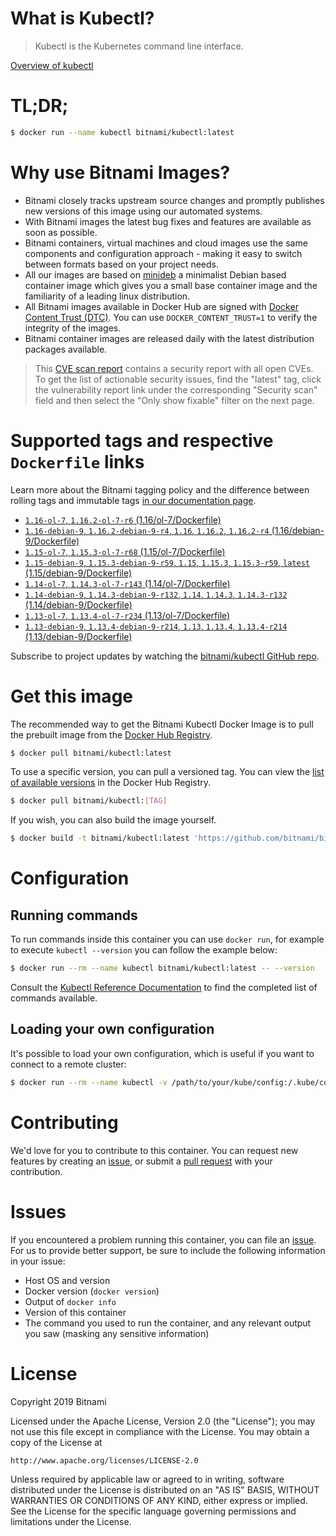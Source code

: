 
# What is Kubectl?

> Kubectl is the Kubernetes command line interface.

[Overview of kubectl](https://kubernetes.io/docs/reference/kubectl/overview/)

# TL;DR;

```bash
$ docker run --name kubectl bitnami/kubectl:latest
```

# Why use Bitnami Images?

* Bitnami closely tracks upstream source changes and promptly publishes new versions of this image using our automated systems.
* With Bitnami images the latest bug fixes and features are available as soon as possible.
* Bitnami containers, virtual machines and cloud images use the same components and configuration approach - making it easy to switch between formats based on your project needs.
* All our images are based on [minideb](https://github.com/bitnami/minideb) a minimalist Debian based container image which gives you a small base container image and the familiarity of a leading linux distribution.
* All Bitnami images available in Docker Hub are signed with [Docker Content Trust (DTC)](https://docs.docker.com/engine/security/trust/content_trust/). You can use `DOCKER_CONTENT_TRUST=1` to verify the integrity of the images.
* Bitnami container images are released daily with the latest distribution packages available.


> This [CVE scan report](https://quay.io/repository/bitnami/kubectl?tab=tags) contains a security report with all open CVEs. To get the list of actionable security issues, find the "latest" tag, click the vulnerability report link under the corresponding "Security scan" field and then select the "Only show fixable" filter on the next page.

# Supported tags and respective `Dockerfile` links

Learn more about the Bitnami tagging policy and the difference between rolling tags and immutable tags [in our documentation page](https://docs.bitnami.com/containers/how-to/understand-rolling-tags-containers/).


* [`1.16-ol-7`, `1.16.2-ol-7-r6` (1.16/ol-7/Dockerfile)](https://github.com/bitnami/bitnami-docker-kubectl/blob/1.16.2-ol-7-r6/1.16/ol-7/Dockerfile)
* [`1.16-debian-9`, `1.16.2-debian-9-r4`, `1.16`, `1.16.2`, `1.16.2-r4` (1.16/debian-9/Dockerfile)](https://github.com/bitnami/bitnami-docker-kubectl/blob/1.16.2-debian-9-r4/1.16/debian-9/Dockerfile)
* [`1.15-ol-7`, `1.15.3-ol-7-r68` (1.15/ol-7/Dockerfile)](https://github.com/bitnami/bitnami-docker-kubectl/blob/1.15.3-ol-7-r68/1.15/ol-7/Dockerfile)
* [`1.15-debian-9`, `1.15.3-debian-9-r59`, `1.15`, `1.15.3`, `1.15.3-r59`, `latest` (1.15/debian-9/Dockerfile)](https://github.com/bitnami/bitnami-docker-kubectl/blob/1.15.3-debian-9-r59/1.15/debian-9/Dockerfile)
* [`1.14-ol-7`, `1.14.3-ol-7-r143` (1.14/ol-7/Dockerfile)](https://github.com/bitnami/bitnami-docker-kubectl/blob/1.14.3-ol-7-r143/1.14/ol-7/Dockerfile)
* [`1.14-debian-9`, `1.14.3-debian-9-r132`, `1.14`, `1.14.3`, `1.14.3-r132` (1.14/debian-9/Dockerfile)](https://github.com/bitnami/bitnami-docker-kubectl/blob/1.14.3-debian-9-r132/1.14/debian-9/Dockerfile)
* [`1.13-ol-7`, `1.13.4-ol-7-r234` (1.13/ol-7/Dockerfile)](https://github.com/bitnami/bitnami-docker-kubectl/blob/1.13.4-ol-7-r234/1.13/ol-7/Dockerfile)
* [`1.13-debian-9`, `1.13.4-debian-9-r214`, `1.13`, `1.13.4`, `1.13.4-r214` (1.13/debian-9/Dockerfile)](https://github.com/bitnami/bitnami-docker-kubectl/blob/1.13.4-debian-9-r214/1.13/debian-9/Dockerfile)

Subscribe to project updates by watching the [bitnami/kubectl GitHub repo](https://github.com/bitnami/bitnami-docker-kubectl).

# Get this image

The recommended way to get the Bitnami Kubectl Docker Image is to pull the prebuilt image from the [Docker Hub Registry](https://hub.docker.com/r/bitnami/kubectl).

```bash
$ docker pull bitnami/kubectl:latest
```

To use a specific version, you can pull a versioned tag. You can view the [list of available versions](https://hub.docker.com/r/bitnami/kubectl/tags/) in the Docker Hub Registry.

```bash
$ docker pull bitnami/kubectl:[TAG]
```

If you wish, you can also build the image yourself.

```bash
$ docker build -t bitnami/kubectl:latest 'https://github.com/bitnami/bitnami-docker-kubectl.git#master:1.15/debian-9'
```

# Configuration

## Running commands

To run commands inside this container you can use `docker run`, for example to execute `kubectl --version` you can follow the example below:

```bash
$ docker run --rm --name kubectl bitnami/kubectl:latest -- --version
```

Consult the [Kubectl Reference Documentation](https://kubernetes.io/docs/reference/generated/kubectl/kubectl-commands) to find the completed list of commands available.

## Loading your own configuration

It's possible to load your own configuration, which is useful if you want to connect to a remote cluster:

```bash
$ docker run --rm --name kubectl -v /path/to/your/kube/config:/.kube/config bitnami/kubectl:latest
```

# Contributing

We'd love for you to contribute to this container. You can request new features by creating an [issue](https://github.com/bitnami/bitnami-docker-kubectl/issues), or submit a [pull request](https://github.com/bitnami/bitnami-docker-kubectl/pulls) with your contribution.

# Issues

If you encountered a problem running this container, you can file an [issue](https://github.com/bitnami/bitnami-docker-kubectl/issues). For us to provide better support, be sure to include the following information in your issue:

- Host OS and version
- Docker version (`docker version`)
- Output of `docker info`
- Version of this container
- The command you used to run the container, and any relevant output you saw (masking any sensitive information)

# License

Copyright 2019 Bitnami

Licensed under the Apache License, Version 2.0 (the "License");
you may not use this file except in compliance with the License.
You may obtain a copy of the License at

    http://www.apache.org/licenses/LICENSE-2.0

Unless required by applicable law or agreed to in writing, software
distributed under the License is distributed on an "AS IS" BASIS,
WITHOUT WARRANTIES OR CONDITIONS OF ANY KIND, either express or implied.
See the License for the specific language governing permissions and
limitations under the License.
